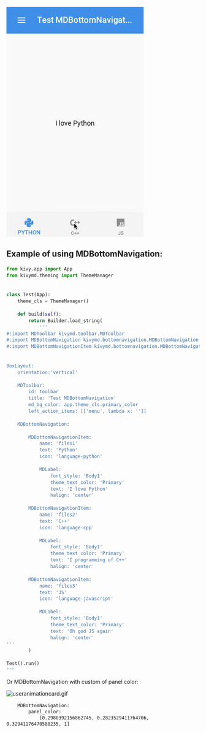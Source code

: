 ![useranimationcard.gif](https://github.com/HeaTTheatR/KivyMD-data/blob/master/gallery/bottom-navigation.gif)

## Example of using MDBottomNavigation:

```python
from kivy.app import App
from kivymd.theming import ThemeManager


class Test(App):
    theme_cls = ThemeManager()

    def build(self):
        return Builder.load_string(
            '''
#:import MDToolbar kivymd.toolbar.MDToolbar
#:import MDBottomNavigation kivymd.bottomnavigation.MDBottomNavigation
#:import MDBottomNavigationItem kivymd.bottomnavigation.MDBottomNavigationItem


BoxLayout:
    orientation:'vertical'

    MDToolbar:
        id: toolbar
        title: 'Test MDBottomNavigation'
        md_bg_color: app.theme_cls.primary_color
        left_action_items: [['menu', lambda x: '']]

    MDBottomNavigation:

        MDBottomNavigationItem:
            name: 'files1'
            text: 'Python'
            icon: 'language-python'

            MDLabel:
                font_style: 'Body1'
                theme_text_color: 'Primary'
                text: 'I love Python'
                halign: 'center'

        MDBottomNavigationItem:
            name: 'files2'
            text: 'C++'
            icon: 'language-cpp'

            MDLabel:
                font_style: 'Body1'
                theme_text_color: 'Primary'
                text: 'I programming of C++'
                halign: 'center'

        MDBottomNavigationItem:
            name: 'files3'
            text: 'JS'
            icon: 'language-javascript'

            MDLabel:
                font_style: 'Body1'
                theme_text_color: 'Primary'
                text: 'Oh god JS again'
                halign: 'center'
'''
        )

Test().run()
"""
```

Or MDBottomNavigation with custom of panel color:

![useranimationcard.gif](https://github.com/HeaTTheatR/KivyMD-data/blob/master/gallery/bottom-navigation-with-custom-color-panel.gif)

```
    MDBottomNavigation:
        panel_color:
            [0.2980392156862745, 0.2823529411764706, 0.32941176470588235, 1]
```